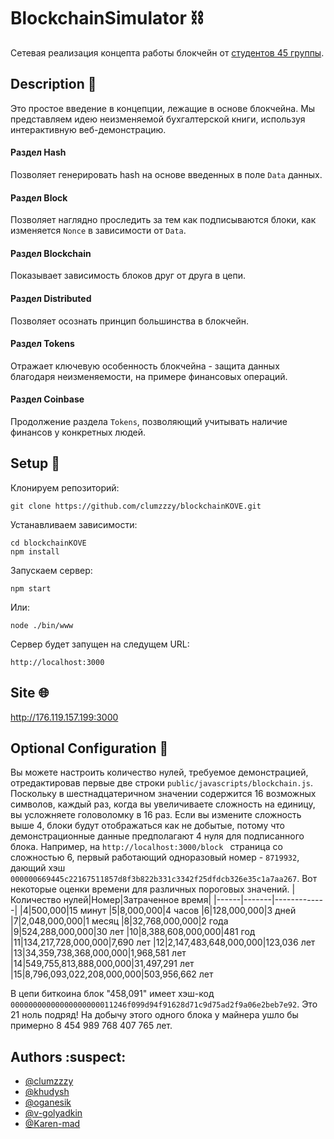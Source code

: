 
# BlockchainSimulator ⛓

Сетевая реализация концепта работы блокчейн от [студентов 45 группы](#Authors).

## Description :mag_right:

Это простое введение в концепции, лежащие в основе блокчейна. Мы представляем идею неизменяемой бухгалтерской книги, используя интерактивную веб-демонстрацию.

#### Раздел Hash

Позволяет генерировать hash на основе введенных в поле `Data` данных.

#### Раздел Block

Позволяет наглядно проследить за тем как подписываются блоки, как изменяется `Nonce` в зависимости от `Data`.

#### Раздел Blockchain

Показывает зависимость блоков друг от друга в цепи.

#### Раздел Distributed

Позволяет осознать принцип большинства в блокчейн.

#### Раздел Tokens

Отражает ключевую особенность блокчейна - защита данных благодаря неизменяемости, на примере финансовых операций.

#### Раздел Coinbase

Продолжение раздела `Tokens`, позволяющий учитывать наличие финансов у конкретных людей.



## Setup :wrench:
Клонируем репозиторий:

```
git clone https://github.com/clumzzzy/blockchainKOVE.git
```

Устанавливаем зависимости:

```
cd blockchainKOVE
npm install
```
Запускаем сервер:

```
npm start
```

Или:

```
node ./bin/www      
```

Сервер будет запущен  на следущем URL:

```
http://localhost:3000
```
## Site :globe_with_meridians:

http://176.119.157.199:3000

## Optional Configuration :hammer:
Вы можете настроить количество нулей, требуемое демонстрацией, отредактировав первые две строки
`public/javascripts/blockchain.js`.
Поскольку в шестнадцатеричном значении содержится 16 возможных символов, каждый раз, когда вы увеличиваете сложность
на единицу, вы усложняете головоломку в 16 раз.
Если вы измените сложность выше 4, блоки будут отображаться как не добытые, потому что демонстрационные данные
предполагают 4 нуля для подписанного блока. Например, на `http://localhost:3000/block ` страница
со сложностью 6, первый работающий одноразовый номер - `8719932`, дающий хэш
`000000669445c22167511857d8f3b822b331c3342f25dfdcb326e35c1a7aa267`.
Вот некоторые оценки времени для различных пороговых значений.
|Количество нулей|Номер|Затраченное время|
|------|-------|-------------|
|4|500,000|15 минут
|5|8,000,000|4 часов
|6|128,000,000|3 дней
|7|2,048,000,000|1 месяц
|8|32,768,000,000|2 года
|9|524,288,000,000|30 лет
|10|8,388,608,000,000|481 год
|11|134,217,728,000,000|7,690 лет
|12|2,147,483,648,000,000|123,036 лет
|13|34,359,738,368,000,000|1,968,581 лет
|14|549,755,813,888,000,000|31,497,291 лет
|15|8,796,093,022,208,000,000|503,956,662 лет

В цепи биткоина блок "458,091" имеет хэш-код
`00000000000000000000011246f099d94f91628d71c9d75ad2f9a06e2beb7e92`. 
Это 21 ноль подряд!
На добычу этого одного блока у майнера ушло бы примерно 8 454 989 768 407 765 лет.

<a name="Authors"></a> 
## Authors :suspect:
- [@clumzzzy](https://www.github.com/clumzzzy)
- [@khudysh](https://www.github.com/khudysh)
- [@oganesik](https://www.github.com/oganesik)
- [@v-golyadkin](https://www.github.com/v-golyadkin)
- [@Karen-mad](https://www.github.com/Karen-mad)
